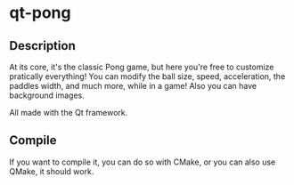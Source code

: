 # qt-pong

## Description
At its core, it's the classic Pong game, but here you're free to customize pratically everything!
You can modify the ball size, speed, acceleration, the paddles width, and much more, while in a game!
Also you can have background images.

All made with the Qt framework.

## Compile
If you want to compile it, you can do so with CMake, or you can also use QMake, it should work.
